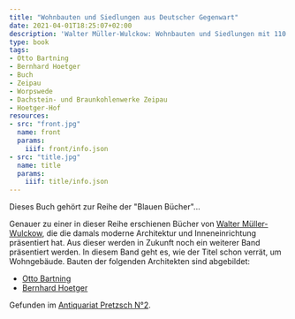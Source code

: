 ```yaml
---
title: "Wohnbauten und Siedlungen aus Deutscher Gegenwart"
date: 2021-04-01T18:25:07+02:00
description: 'Walter Müller-Wulckow: Wohnbauten und Siedlungen mit 110 großen Bildseiten und 35 Grundrissen. Karl Langewiesche, Königstein im Taunus 1928. <a class="worldcat" href="http://www.worldcat.org/oclc/1072695799">&nbsp;</a>'
type: book
tags:
- Otto Bartning
- Bernhard Hoetger
- Buch
- Zeipau
- Worpswede
- Dachstein- und Braunkohlenwerke Zeipau
- Hoetger-Hof
resources:
- src: "front.jpg"
  name: front
  params:
    iiif: front/info.json
- src: "title.jpg"
  name: title
  params:
    iiif: title/info.json
---
```


Dieses Buch gehört zur Reihe der "Blauen Bücher"...
<!--more-->
Genauer zu einer in dieser Reihe erschienen Bücher von [Walter Müller-Wulckow](https://de.wikipedia.org/wiki/Walter_M%C3%BCller-Wulckow), die die damals moderne Architektur und Inneneinrichtung präsentiert hat. Aus dieser werden in Zukunft noch ein weiterer Band präsentiert werden.
In diesem Band geht es, wie der Titel schon verrät, um Wohngebäude. Bauten der folgenden Architekten sind abgebildet:
* [Otto Bartning](https://de.wikipedia.org/wiki/Otto_Bartning)
* [Bernhard Hoetger](https://de.wikipedia.org/wiki/Bernhard_Hoetger)

<div class="source">Gefunden im <a href="https://antiquariat-pretzsch.de/">Antiquariat Pretzsch N°2</a>.</div>
